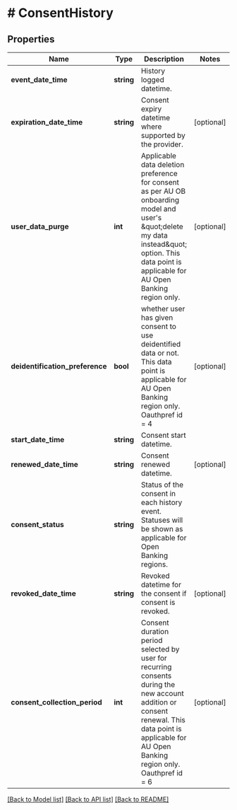 # # ConsentHistory

## Properties

Name | Type | Description | Notes
------------ | ------------- | ------------- | -------------
**event_date_time** | **string** | History logged datetime. |
**expiration_date_time** | **string** | Consent expiry datetime where supported by the provider. | [optional]
**user_data_purge** | **int** | Applicable data deletion preference for consent as per AU OB onboarding model and user&#39;s &amp;quot;delete my data instead&amp;quot; option. This data point is applicable for AU Open Banking region only. | [optional]
**deidentification_preference** | **bool** | whether user has given consent to use deidentified data or not. This data point is applicable for AU Open Banking region only. Oauthpref id &#x3D; 4 | [optional]
**start_date_time** | **string** | Consent start datetime. |
**renewed_date_time** | **string** | Consent renewed datetime. | [optional]
**consent_status** | **string** | Status of the consent in each history event. Statuses will be shown as applicable for Open Banking regions. |
**revoked_date_time** | **string** | Revoked datetime for the consent if consent is revoked. | [optional]
**consent_collection_period** | **int** | Consent duration period selected by user for recurring consents during the new account addition or consent renewal. This data point is applicable for AU Open Banking region only. Oauthpref id &#x3D; 6 | [optional]

[[Back to Model list]](../../README.md#models) [[Back to API list]](../../README.md#endpoints) [[Back to README]](../../README.md)
